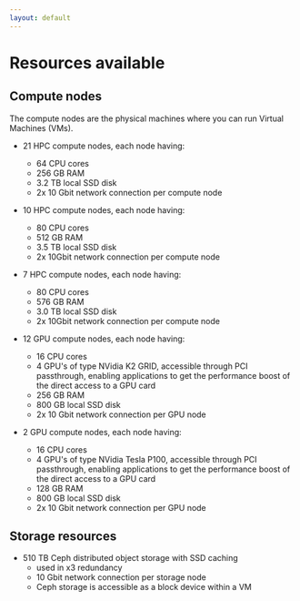 ```yaml
---
layout: default
---
```

# Resources available

## Compute nodes

The compute nodes are the physical machines where you can run Virtual Machines (VMs).

* 21 HPC compute nodes, each node having:
  * 64 CPU cores
  * 256 GB RAM
  * 3.2 TB local SSD disk
  * 2x 10 Gbit network connection per compute node

* 10 HPC compute nodes, each node having:
  * 80 CPU cores
  * 512 GB RAM
  * 3.5 TB local SSD disk
  * 2x 10Gbit network connection per compute node

* 7 HPC compute nodes, each node having:
  * 80 CPU cores
  * 576 GB RAM
  * 3.0 TB local SSD disk
  * 2x 10Gbit network connection per compute node

* 12 GPU compute nodes, each node having:
  * 16 CPU cores
  * 4 GPU's of type NVidia K2 GRID, accessible through PCI passthrough, enabling applications to get the performance boost of the direct access to a GPU card
  * 256 GB RAM
  * 800 GB local SSD disk
  * 2x 10 Gbit network connection per GPU node

* 2 GPU compute nodes, each node having:
  * 16 CPU cores
  * 4 GPU's of type NVidia Tesla P100, accessible through PCI passthrough, enabling applications to get the performance boost of the direct access to a GPU card
  * 128 GB RAM
  * 800 GB local SSD disk
  * 2x 10 Gbit network connection per GPU node

<!---
* 1 High memory node, having:
  * 40 CPU cores
  * 2 TB RAM
  * 3.2 TB local SSD disk  
  * 2x 10 Gbit network connection
-->

## Storage resources

* 510 TB Ceph distributed object storage with SSD caching
  * used in x3 redundancy
  * 10 Gbit network connection per storage node
  * Ceph storage is accessible as a block device within a VM
